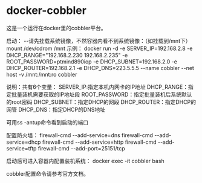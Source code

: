 # docker-cobbler
这是一个运行在docker里的cobbler平台。

启动：
--请先挂载系统镜像，不然容器内看不到系统镜像：（如挂载到/mnt下）
  mount /dev/cdrom /mnt
示例：
  docker run -d -e SERVER_IP=192.168.2.8 -e DHCP_RANGE="192.168.2.230 192.168.2.235" -e ROOT_PASSWORD=ptmind890iop -e DHCP_SUBNET=192.168.2.0 -e DHCP_ROUTER=192.168.2.1 -e DHCP_DNS=223.5.5.5 --name cobbler --net host -v /mnt:/mnt:ro cobbler

说明：共有6个变量：
  SERVER_IP:指定本机内网卡的IP地址
  DHCP_RANGE：指定批量装机需要获取的IP地址段
  ROOT_PASSWORD：指定批量装机后系统默认的root密码
  DHCP_SUBNET：指定DHCP的网段
  DHCP_ROUTER：指定DHCP的网管
  DHCP_DNS：指定DHCP的DNS地址

可用ss -antup命令看到启动的端口

配置防火墙：
  firewall-cmd --add-service=dns
  firewall-cmd --add-service=dhcp
  firewall-cmd --add-service=http
  firewall-cmd --add-service=tftp
  firewall-cmd --add-port=25151/tcp

启动后可进入容器内配置装机系统：
  docker exec -it cobbler bash

cobbler配置命令请参考官方文档。
